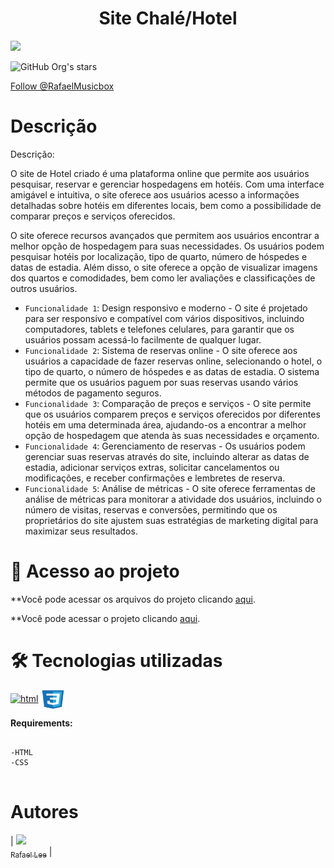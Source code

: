 

<h1 align="center"> Site Chalé/Hotel </h1>

<img src="http://img.shields.io/static/v1?label=STATUS&message=EM%20DESENVOLVIMENTO&color=GREEN&style=for-the-badge"/>

![GitHub Org's stars](https://img.shields.io/gitlab/contributors/Rafael-Lee1)

<a id="follow-us" href="https://twitter.com/RafaelMusicbox" class="tw-btn" rel="me nofollow">Follow @RafaelMusicbox</a>

# Descrição

 Descrição:

O site de Hotel criado é uma plataforma online que permite aos usuários pesquisar, reservar e gerenciar hospedagens em hotéis. Com uma interface amigável e intuitiva, o site oferece aos usuários acesso a informações detalhadas sobre hotéis em diferentes locais, bem como a possibilidade de comparar preços e serviços oferecidos.

O site oferece recursos avançados que permitem aos usuários encontrar a melhor opção de hospedagem para suas necessidades. Os usuários podem pesquisar hotéis por localização, tipo de quarto, número de hóspedes e datas de estadia. Além disso, o site oferece a opção de visualizar imagens dos quartos e comodidades, bem como ler avaliações e classificações de outros usuários.


- `Funcionalidade 1`: Design responsivo e moderno - O site é projetado para ser responsivo e compatível com vários dispositivos, incluindo computadores, tablets e telefones celulares, para garantir que os usuários possam acessá-lo facilmente de qualquer lugar.
- `Funcionalidade 2`: Sistema de reservas online - O site oferece aos usuários a capacidade de fazer reservas online, selecionando o hotel, o tipo de quarto, o número de hóspedes e as datas de estadia. O sistema permite que os usuários paguem por suas reservas usando vários métodos de pagamento seguros.
- `Funcionalidade 3`: Comparação de preços e serviços - O site permite que os usuários comparem preços e serviços oferecidos por diferentes hotéis em uma determinada área, ajudando-os a encontrar a melhor opção de hospedagem que atenda às suas necessidades e orçamento.
- `Funcionalidade 4`: Gerenciamento de reservas - Os usuários podem gerenciar suas reservas através do site, incluindo alterar as datas de estadia, adicionar serviços extras, solicitar cancelamentos ou modificações, e receber confirmações e lembretes de reserva.
- `Funcionalidade 5`: Análise de métricas - O site oferece ferramentas de análise de métricas para monitorar a atividade dos usuários, incluindo o número de visitas, reservas e conversões, permitindo que os proprietários do site ajustem suas estratégias de marketing digital para maximizar seus resultados.

# 📁 Acesso ao projeto

**Você pode acessar os arquivos do projeto clicando <a href="https://github.com/Rafael-Lee1/Projeto_Chale-Hotel/tree/main">aqui</a>.</p>
**Você pode acessar o projeto clicando <a href="https://projetochale-hotel-production.up.railway.app/">aqui</a>.</p>

# 🛠️ Tecnologias utilizadas

<a target="_blank" rel="noopener noreferrer nofollow" href="https://camo.githubusercontent.com/feab30539b67d1e24d74a18252817c0577bb8b5141618fe3f872f2078479707e/68747470733a2f2f63646e2e69636f6e2d69636f6e732e636f6d2f69636f6e73322f323431352f504e472f3531322f68746d6c5f6f726967696e616c5f776f72646d61726b5f6c6f676f5f69636f6e5f3134363437382e706e67"><img src="https://camo.githubusercontent.com/feab30539b67d1e24d74a18252817c0577bb8b5141618fe3f872f2078479707e/68747470733a2f2f63646e2e69636f6e2d69636f6e732e636f6d2f69636f6e73322f323431352f504e472f3531322f68746d6c5f6f726967696e616c5f776f72646d61726b5f6c6f676f5f69636f6e5f3134363437382e706e67" alt="html" width="40" height="40" data-canonical-src="https://cdn.icon-icons.com/icons2/2415/PNG/512/html_original_wordmark_logo_icon_146478.png" style="max-width: 100%;"></a>
<img align="center" alt="Rafa-CSS" height="30" width="40" src="https://raw.githubusercontent.com/devicons/devicon/master/icons/css3/css3-original.svg">

<b>Requirements:</b>

<pre class="notranslate"><code>
-HTML
-CSS
</code>
</pre>


# Autores

| [<img src="https://avatars.githubusercontent.com/u/115593138?s=400&u=c345c56a9a6c0718f52a868dc3f39fd8bdbc944d&v=4" width=115><br><sub>Rafael Lee</sub>](https://github.com/Rafael-Lee1) |


